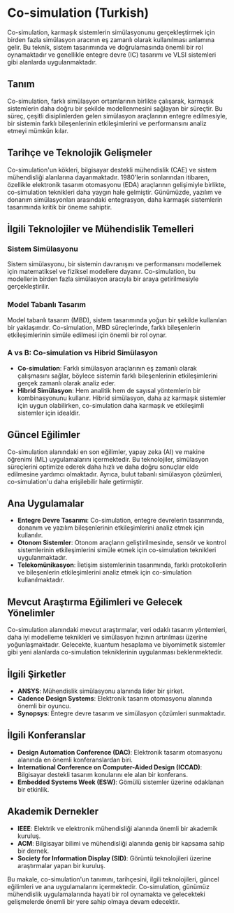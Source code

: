 # Co-simulation (Turkish)

Co-simulation, karmaşık sistemlerin simülasyonunu gerçekleştirmek için birden fazla simülasyon aracının eş zamanlı olarak kullanılması anlamına gelir. Bu teknik, sistem tasarımında ve doğrulamasında önemli bir rol oynamaktadır ve genellikle entegre devre (IC) tasarımı ve VLSI sistemleri gibi alanlarda uygulanmaktadır.

## Tanım

Co-simulation, farklı simülasyon ortamlarının birlikte çalışarak, karmaşık sistemlerin daha doğru bir şekilde modellenmesini sağlayan bir süreçtir. Bu süreç, çeşitli disiplinlerden gelen simülasyon araçlarının entegre edilmesiyle, bir sistemin farklı bileşenlerinin etkileşimlerini ve performansını analiz etmeyi mümkün kılar.

## Tarihçe ve Teknolojik Gelişmeler

Co-simulation'un kökleri, bilgisayar destekli mühendislik (CAE) ve sistem mühendisliği alanlarına dayanmaktadır. 1980'lerin sonlarından itibaren, özellikle elektronik tasarım otomasyonu (EDA) araçlarının gelişimiyle birlikte, co-simulation teknikleri daha yaygın hale gelmiştir. Günümüzde, yazılım ve donanım simülasyonları arasındaki entegrasyon, daha karmaşık sistemlerin tasarımında kritik bir öneme sahiptir.

## İlgili Teknolojiler ve Mühendislik Temelleri

### Sistem Simülasyonu

Sistem simülasyonu, bir sistemin davranışını ve performansını modellemek için matematiksel ve fiziksel modellere dayanır. Co-simulation, bu modellerin birden fazla simülasyon aracıyla bir araya getirilmesiyle gerçekleştirilir.

### Model Tabanlı Tasarım

Model tabanlı tasarım (MBD), sistem tasarımında yoğun bir şekilde kullanılan bir yaklaşımdır. Co-simulation, MBD süreçlerinde, farklı bileşenlerin etkileşimlerinin simüle edilmesi için önemli bir rol oynar.

### A vs B: Co-simulation vs Hibrid Simülasyon

- **Co-simulation**: Farklı simülasyon araçlarının eş zamanlı olarak çalışmasını sağlar, böylece sistemin farklı bileşenlerinin etkileşimlerini gerçek zamanlı olarak analiz eder.
- **Hibrid Simülasyon**: Hem analitik hem de sayısal yöntemlerin bir kombinasyonunu kullanır. Hibrid simülasyon, daha az karmaşık sistemler için uygun olabilirken, co-simulation daha karmaşık ve etkileşimli sistemler için idealdir.

## Güncel Eğilimler

Co-simulation alanındaki en son eğilimler, yapay zeka (AI) ve makine öğrenimi (ML) uygulamalarını içermektedir. Bu teknolojiler, simülasyon süreçlerini optimize ederek daha hızlı ve daha doğru sonuçlar elde edilmesine yardımcı olmaktadır. Ayrıca, bulut tabanlı simülasyon çözümleri, co-simulation'u daha erişilebilir hale getirmiştir.

## Ana Uygulamalar

- **Entegre Devre Tasarımı**: Co-simulation, entegre devrelerin tasarımında, donanım ve yazılım bileşenlerinin etkileşimlerini analiz etmek için kullanılır.
- **Otonom Sistemler**: Otonom araçların geliştirilmesinde, sensör ve kontrol sistemlerinin etkileşimlerini simüle etmek için co-simulation teknikleri uygulanmaktadır.
- **Telekomünikasyon**: İletişim sistemlerinin tasarımında, farklı protokollerin ve bileşenlerin etkileşimlerini analiz etmek için co-simulation kullanılmaktadır.

## Mevcut Araştırma Eğilimleri ve Gelecek Yönelimler

Co-simulation alanındaki mevcut araştırmalar, veri odaklı tasarım yöntemleri, daha iyi modelleme teknikleri ve simülasyon hızının artırılması üzerine yoğunlaşmaktadır. Gelecekte, kuantum hesaplama ve biyomimetik sistemler gibi yeni alanlarda co-simulation tekniklerinin uygulanması beklenmektedir.

## İlgili Şirketler

- **ANSYS**: Mühendislik simülasyonu alanında lider bir şirket.
- **Cadence Design Systems**: Elektronik tasarım otomasyonu alanında önemli bir oyuncu.
- **Synopsys**: Entegre devre tasarım ve simülasyon çözümleri sunmaktadır.

## İlgili Konferanslar

- **Design Automation Conference (DAC)**: Elektronik tasarım otomasyonu alanında en önemli konferanslardan biri.
- **International Conference on Computer-Aided Design (ICCAD)**: Bilgisayar destekli tasarım konularını ele alan bir konferans.
- **Embedded Systems Week (ESW)**: Gömülü sistemler üzerine odaklanan bir etkinlik.

## Akademik Dernekler

- **IEEE**: Elektrik ve elektronik mühendisliği alanında önemli bir akademik kuruluş.
- **ACM**: Bilgisayar bilimi ve mühendisliği alanında geniş bir kapsama sahip bir dernek.
- **Society for Information Display (SID)**: Görüntü teknolojileri üzerine araştırmalar yapan bir kuruluş.

Bu makale, co-simulation'un tanımını, tarihçesini, ilgili teknolojileri, güncel eğilimleri ve ana uygulamalarını içermektedir. Co-simulation, günümüz mühendislik uygulamalarında hayati bir rol oynamakta ve gelecekteki gelişmelerde önemli bir yere sahip olmaya devam edecektir.